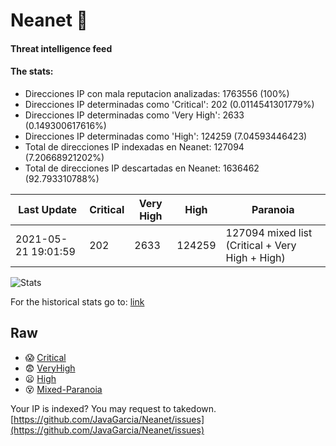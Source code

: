 # Neanet :hocho:
#### Threat intelligence feed
#### The stats:

- Direcciones IP con mala reputacion analizadas: 1763556 (100%)
- Direcciones IP determinadas como 'Critical':  202 (0.0114541301779%)
- Direcciones IP determinadas como 'Very High':  2633 (0.149300617616%)
- Direcciones IP determinadas como 'High':  124259 (7.04593446423)
- Total de direcciones IP indexadas en Neanet:  127094 (7.20668921202%)
- Total de direcciones IP descartadas en Neanet:  1636462 (92.793310788%)

| Last Update | Critical | Very High | High | Paranoia |
| --- | --- | --- | --- | --- |
| 2021-05-21 19:01:59 | 202 | 2633 | 124259 | 127094 mixed list (Critical + Very High + High)|

![Stats](https://docs.google.com/spreadsheets/d/e/2PACX-1vSnaNMIXVabIpDJjufMlzH7poXnshF3mgd8Is1g9ytUEzVsP5my4Trn8f-xkoLLQ38xpL3HtmUexLo6/pubchart?oid=501124687&format=image)

For the historical stats go to: [link](/stats.csv)
## Raw
- :scream: [Critical](https://raw.githubusercontent.com/JavaGarcia/Neanet/master/blacklists/neanet_critical.txt)
- :fearful: [VeryHigh](https://raw.githubusercontent.com/JavaGarcia/Neanet/master/blacklists/neanet_veryHigh.txtt)
- :frowning: [High](https://raw.githubusercontent.com/JavaGarcia/Neanet/master/blacklists/neanet_high.txt)
- :dizzy_face: [Mixed-Paranoia](https://raw.githubusercontent.com/JavaGarcia/Neanet/master/blacklists/neanet_all.txt)


Your IP is indexed? You may request to takedown. [https://github.com/JavaGarcia/Neanet/issues](https://github.com/JavaGarcia/Neanet/issues)



































































































































































































































































































































































































































































































































































































































































































































































































































































































































































































































































































































































































































































































































































































































































































































































































































































































































































































































































































































































































































































































































































































































































































































































































































































































































































































































































































































































































































































































































































































































































































































































































































































































































































































































































































































































































































































































































































































































































































































































































































































































































































































































































































































































































































































































































































































































































































































































































































































































































































































































































































































































































































































































































































































































































































































































































































































































































































































































































































































































































































































































































































































































































































































































































































































































































































































































































































































